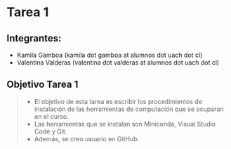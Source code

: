 # Tarea 1
## Integrantes:
+ Kamila Gamboa (kamila dot gamboa at alumnos dot uach dot cl)
+ Valentina Valderas (valentina dot valderas at alumnos dot uach dot cl)
## Objetivo Tarea 1
> + El objetivo de esta tarea es escribir los procedimientos de instalación de las herramientas de computación que se ocuparan en el curso.
> + Las herramientas que se instalan son Miniconda, Visual Studio Code y Git.
> + Además, se creo usuario en GitHub.